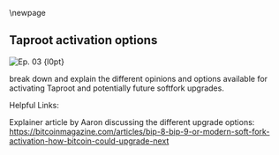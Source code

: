 \newpage
## Taproot activation options


![Ep. 03 {l0pt}](qr/03.png)

break down and explain the different opinions and options available for activating Taproot and potentially future softfork upgrades.

Helpful Links:

Explainer article by Aaron discussing the different upgrade options:
https://bitcoinmagazine.com/articles/bip-8-bip-9-or-modern-soft-fork-activation-how-bitcoin-could-upgrade-next
